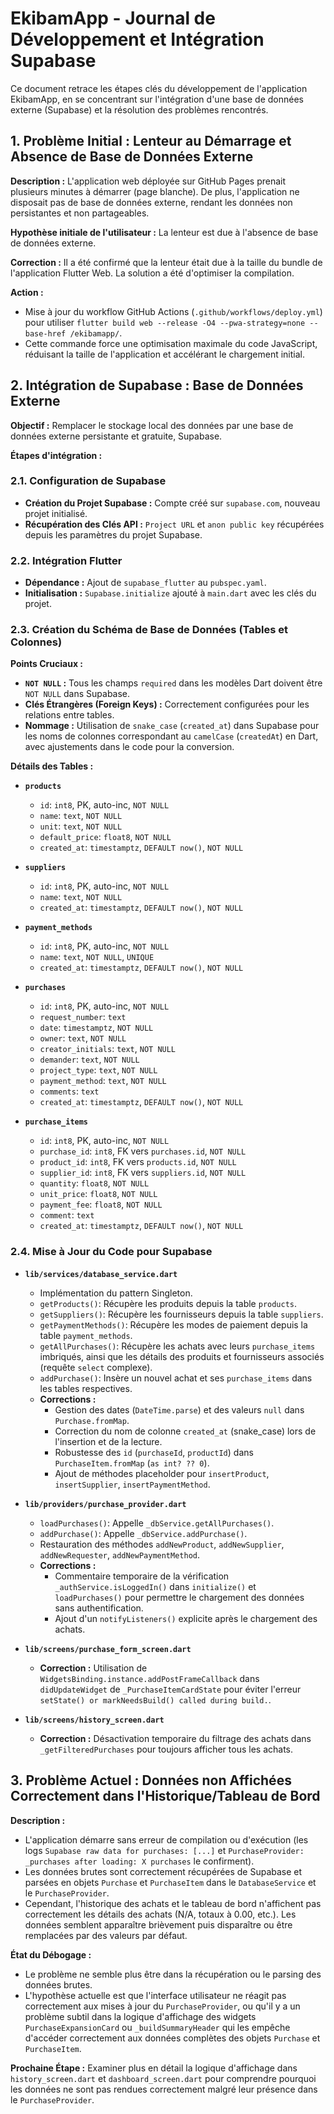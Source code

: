 # EkibamApp - Journal de Développement et Intégration Supabase

Ce document retrace les étapes clés du développement de l'application EkibamApp, en se concentrant sur l'intégration d'une base de données externe (Supabase) et la résolution des problèmes rencontrés.

## 1. Problème Initial : Lenteur au Démarrage et Absence de Base de Données Externe

**Description :** L'application web déployée sur GitHub Pages prenait plusieurs minutes à démarrer (page blanche). De plus, l'application ne disposait pas de base de données externe, rendant les données non persistantes et non partageables.

**Hypothèse initiale de l'utilisateur :** La lenteur est due à l'absence de base de données externe.

**Correction :** Il a été confirmé que la lenteur était due à la taille du bundle de l'application Flutter Web. La solution a été d'optimiser la compilation.

**Action :**
*   Mise à jour du workflow GitHub Actions (`.github/workflows/deploy.yml`) pour utiliser `flutter build web --release -O4 --pwa-strategy=none --base-href /ekibamapp/`.
*   Cette commande force une optimisation maximale du code JavaScript, réduisant la taille de l'application et accélérant le chargement initial.

## 2. Intégration de Supabase : Base de Données Externe

**Objectif :** Remplacer le stockage local des données par une base de données externe persistante et gratuite, Supabase.

**Étapes d'intégration :**

### 2.1. Configuration de Supabase
*   **Création du Projet Supabase :** Compte créé sur `supabase.com`, nouveau projet initialisé.
*   **Récupération des Clés API :** `Project URL` et `anon public key` récupérées depuis les paramètres du projet Supabase.

### 2.2. Intégration Flutter
*   **Dépendance :** Ajout de `supabase_flutter` au `pubspec.yaml`.
*   **Initialisation :** `Supabase.initialize` ajouté à `main.dart` avec les clés du projet.

### 2.3. Création du Schéma de Base de Données (Tables et Colonnes)

**Points Cruciaux :**
*   **`NOT NULL` :** Tous les champs `required` dans les modèles Dart doivent être `NOT NULL` dans Supabase.
*   **Clés Étrangères (Foreign Keys) :** Correctement configurées pour les relations entre tables.
*   **Nommage :** Utilisation de `snake_case` (`created_at`) dans Supabase pour les noms de colonnes correspondant au `camelCase` (`createdAt`) en Dart, avec ajustements dans le code pour la conversion.

**Détails des Tables :**

*   **`products`**
    *   `id`: `int8`, PK, auto-inc, `NOT NULL`
    *   `name`: `text`, `NOT NULL`
    *   `unit`: `text`, `NOT NULL`
    *   `default_price`: `float8`, `NOT NULL`
    *   `created_at`: `timestamptz`, `DEFAULT now()`, `NOT NULL`

*   **`suppliers`**
    *   `id`: `int8`, PK, auto-inc, `NOT NULL`
    *   `name`: `text`, `NOT NULL`
    *   `created_at`: `timestamptz`, `DEFAULT now()`, `NOT NULL`

*   **`payment_methods`**
    *   `id`: `int8`, PK, auto-inc, `NOT NULL`
    *   `name`: `text`, `NOT NULL`, `UNIQUE`
    *   `created_at`: `timestamptz`, `DEFAULT now()`, `NOT NULL`

*   **`purchases`**
    *   `id`: `int8`, PK, auto-inc, `NOT NULL`
    *   `request_number`: `text`
    *   `date`: `timestamptz`, `NOT NULL`
    *   `owner`: `text`, `NOT NULL`
    *   `creator_initials`: `text`, `NOT NULL`
    *   `demander`: `text`, `NOT NULL`
    *   `project_type`: `text`, `NOT NULL`
    *   `payment_method`: `text`, `NOT NULL`
    *   `comments`: `text`
    *   `created_at`: `timestamptz`, `DEFAULT now()`, `NOT NULL`

*   **`purchase_items`**
    *   `id`: `int8`, PK, auto-inc, `NOT NULL`
    *   `purchase_id`: `int8`, FK vers `purchases.id`, `NOT NULL`
    *   `product_id`: `int8`, FK vers `products.id`, `NOT NULL`
    *   `supplier_id`: `int8`, FK vers `suppliers.id`, `NOT NULL`
    *   `quantity`: `float8`, `NOT NULL`
    *   `unit_price`: `float8`, `NOT NULL`
    *   `payment_fee`: `float8`, `NOT NULL`
    *   `comment`: `text`
    *   `created_at`: `timestamptz`, `DEFAULT now()`, `NOT NULL`

### 2.4. Mise à Jour du Code pour Supabase

*   **`lib/services/database_service.dart`**
    *   Implémentation du pattern Singleton.
    *   `getProducts()`: Récupère les produits depuis la table `products`.
    *   `getSuppliers()`: Récupère les fournisseurs depuis la table `suppliers`.
    *   `getPaymentMethods()`: Récupère les modes de paiement depuis la table `payment_methods`.
    *   `getAllPurchases()`: Récupère les achats avec leurs `purchase_items` imbriqués, ainsi que les détails des produits et fournisseurs associés (requête `select` complexe).
    *   `addPurchase()`: Insère un nouvel achat et ses `purchase_items` dans les tables respectives.
    *   **Corrections :**
        *   Gestion des dates (`DateTime.parse`) et des valeurs `null` dans `Purchase.fromMap`.
        *   Correction du nom de colonne `created_at` (snake_case) lors de l'insertion et de la lecture.
        *   Robustesse des `id` (`purchaseId`, `productId`) dans `PurchaseItem.fromMap` (`as int? ?? 0`).
        *   Ajout de méthodes placeholder pour `insertProduct`, `insertSupplier`, `insertPaymentMethod`.

*   **`lib/providers/purchase_provider.dart`**
    *   `loadPurchases()`: Appelle `_dbService.getAllPurchases()`.
    *   `addPurchase()`: Appelle `_dbService.addPurchase()`.
    *   Restauration des méthodes `addNewProduct`, `addNewSupplier`, `addNewRequester`, `addNewPaymentMethod`.
    *   **Corrections :**
        *   Commentaire temporaire de la vérification `_authService.isLoggedIn()` dans `initialize()` et `loadPurchases()` pour permettre le chargement des données sans authentification.
        *   Ajout d'un `notifyListeners()` explicite après le chargement des achats.

*   **`lib/screens/purchase_form_screen.dart`**
    *   **Correction :** Utilisation de `WidgetsBinding.instance.addPostFrameCallback` dans `didUpdateWidget` de `_PurchaseItemCardState` pour éviter l'erreur `setState() or markNeedsBuild() called during build.`.

*   **`lib/screens/history_screen.dart`**
    *   **Correction :** Désactivation temporaire du filtrage des achats dans `_getFilteredPurchases` pour toujours afficher tous les achats.

## 3. Problème Actuel : Données non Affichées Correctement dans l'Historique/Tableau de Bord

**Description :**
*   L'application démarre sans erreur de compilation ou d'exécution (les logs `Supabase raw data for purchases: [...]` et `PurchaseProvider: _purchases after loading: X purchases` le confirment).
*   Les données brutes sont correctement récupérées de Supabase et parsées en objets `Purchase` et `PurchaseItem` dans le `DatabaseService` et le `PurchaseProvider`.
*   Cependant, l'historique des achats et le tableau de bord n'affichent pas correctement les détails des achats (N/A, totaux à 0.00, etc.). Les données semblent apparaître brièvement puis disparaître ou être remplacées par des valeurs par défaut.

**État du Débogage :**
*   Le problème ne semble plus être dans la récupération ou le parsing des données brutes.
*   L'hypothèse actuelle est que l'interface utilisateur ne réagit pas correctement aux mises à jour du `PurchaseProvider`, ou qu'il y a un problème subtil dans la logique d'affichage des widgets `PurchaseExpansionCard` ou `_buildSummaryHeader` qui les empêche d'accéder correctement aux données complètes des objets `Purchase` et `PurchaseItem`.

**Prochaine Étape :** Examiner plus en détail la logique d'affichage dans `history_screen.dart` et `dashboard_screen.dart` pour comprendre pourquoi les données ne sont pas rendues correctement malgré leur présence dans le `PurchaseProvider`.
